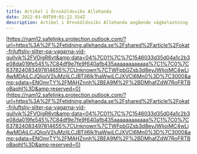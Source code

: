 ```yaml
---
title: Artikel i Örnsköldsviks Allehanda
date: 2022-03-09T09:01:22.554Z
description: Artikel i Örnsköldsviks Allehanda angående vägbelastning
---
```

[https://nam12.safelinks.protection.outlook.com/?url=https%3A%2F%2Fetidning.allehanda.se%2Fshared%2Farticle%2Fokat-friluftsliv-sliter-pa-vagarna-vid-gullvik%2FVOigR6vt&amp;data=04%7C01%7C%7C1546033d35d04a1c2b3e08da019fe545%7C84df9e7fe9f640afb435aaaaaaaaaaaa%7C1%7C0%7C637824083497814655%7CUnknown%7CTWFpbGZsb3d8eyJWIjoiMC4wLjAwMDAiLCJQIjoiV2luMzIiLCJBTiI6Ik1haWwiLCJXVCI6Mn0%3D%7C3000&amp;sdata=ENOmrTY%2FMAHZnnh%2BEA9M%2F%2BDMhafZdW7RoFRTBoBaqhI%3D&amp;reserved=0](https://nam12.safelinks.protection.outlook.com/?url=https%3A%2F%2Fetidning.allehanda.se%2Fshared%2Farticle%2Fokat-friluftsliv-sliter-pa-vagarna-vid-gullvik%2FVOigR6vt&amp;data=04%7C01%7C%7C1546033d35d04a1c2b3e08da019fe545%7C84df9e7fe9f640afb435aaaaaaaaaaaa%7C1%7C0%7C637824083497814655%7CUnknown%7CTWFpbGZsb3d8eyJWIjoiMC4wLjAwMDAiLCJQIjoiV2luMzIiLCJBTiI6Ik1haWwiLCJXVCI6Mn0%3D%7C3000&amp;sdata=ENOmrTY%2FMAHZnnh%2BEA9M%2F%2BDMhafZdW7RoFRTBoBaqhI%3D&amp;reserved=0)